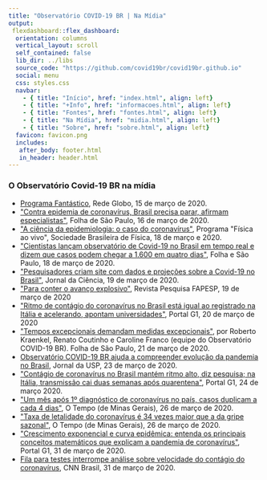 ```yaml
---
title: "Observatório COVID-19 BR | Na Mídia"
output: 
 flexdashboard::flex_dashboard:
  orientation: columns
  vertical_layout: scroll
  self_contained: false
  lib_dir: ../libs
  source_code: "https://github.com/covid19br/covid19br.github.io"
  social: menu
  css: styles.css
  navbar:
    - { title: "Início", href: "index.html", align: left}
    - { title: "+Info", href: "informacoes.html", align: left}
    - { title: "Fontes", href: "fontes.html", align: left}
    - { title: "Na Mídia", href: "midia.html", align: left}
    - { title: "Sobre", href: "sobre.html", align: left}
  favicon: favicon.png
  includes:
   after_body: footer.html
   in_header: header.html
---
```



### O Observatório Covid-19 BR na mídia

* [Programa Fantástico](https://globoplay.globo.com/v/8401335/), Rede Globo, 15 de março de 2020.
* ["Contra epidemia de coronavírus, Brasil precisa parar, afirmam especialistas"](https://www1.folha.uol.com.br/equilibrioesaude/2020/03/contra-epidemia-brasil-precisa-parar-afirmam-especialistas.shtml), Folha de São Paulo, 16 de março de 2020.
* ["A ciência da epidemiologia: o caso do coronavírus"](https://www.youtube.com/watch?v=4E0QBcN7Uw8), Programa "Física ao vivo", Sociedade Brasileira de Física, 18 de março e 2020.
* ["Cientistas lançam observatório de Covid-19 no Brasil em tempo real e dizem que casos podem chegar a 1.600 em quatro dias"](https://cadeacura.blogfolha.uol.com.br/?p=1309), Folha e São Paulo, 18 de março de 2020.
* ["Pesquisadores criam site com dados e projeções sobre a Covid-19 no Brasil"](http://www.jornaldaciencia.org.br/edicoes/?url=http://jcnoticias.jornaldaciencia.org.br/7-pesquisadores-criam-site-com-dados-e-projecoes-sobre-a-covid-19-no-brasil/), Jornal da Ciência, 19 de março de 2020.
* ["Para conter o avanço explosivo"](https://revistapesquisa.fapesp.br/2020/03/19/para-conter-o-avanco-explosivo/), Revista Pesquisa FAPESP, 19 de março de 2020
* ["Ritmo de contágio do coronavírus no Brasil está igual ao registrado na Itália e acelerando, apontam universidades"](https://g1.globo.com/bemestar/coronavirus/noticia/2020/03/20/ritmo-de-contagio-do-coronavirus-no-brasil-esta-igual-ao-registrado-na-italia-e-acelerando-aponta-unesp.ghtml), Portal G1, 20 de março de 2020
* ["Tempos excepcionais demandam medidas excepcionais"](https://www1.folha.uol.com.br/opiniao/2020/03/com-o-avanco-da-covid-19-o-brasil-deve-adotar-ja-medidas-drasticas-de-confinamento-sim.shtml), por Roberto Kraenkel, Renato Coutinho e Caroline Franco (equipe do Observatório COVID-19 BR). Folha de São Paulo, 21 de março de 2020.
* [Observatório COVID-19 BR ajuda a compreender evolução da pandemia no Brasil](https://jornal.usp.br/ciencias/ciencias-biologicas/observatorio-covid-19-br-ajuda-publico-a-compreender-evolucao-da-pandemia-no-brasil), Jornal da USP, 23 de março de 2020.
* ["Contágio de coronavírus no Brasil mantém ritmo alto, diz pesquisa; na Itália, transmissão cai duas semanas após quarentena"](https://g1.globo.com/bemestar/coronavirus/noticia/2020/03/24/contagio-de-coronavirus-no-brasil-mantem-ritmo-alto-diz-pesquisa-na-italia-transmissao-cai-duas-semanas-apos-quarentena.ghtml), Portal G1, 24 de março 2020.
* ["Um mês após 1º diagnóstico de coronavírus no país, casos duplicam a cada 4 dias"](https://www.otempo.com.br/cidades/um-mes-apos-1-diagnostico-de-coronavirus-no-pais-casos-duplicam-a-cada-4-dias-1.2316178), O Tempo (de Minas Gerais), 26 de março de 2020.
* ["Taxa de letalidade do coronavírus é 34 vezes maior que a da gripe sazonal"](https://www.otempo.com.br/cidades/taxa-de-letalidade-do-coronavirus-e-34-vezes-maior-que-a-da-gripe-sazonal-1.2316699), O Tempo (de Minas Gerais), 26 de março de 2020. 
* ["Crescimento exponencial e curva epidêmica: entenda os principais conceitos matemáticos que explicam a pandemia de coronavírus"](https://g1.globo.com/bemestar/coronavirus/noticia/2020/03/31/crescimento-exponencial-e-curva-epidemica-entenda-os-principais-conceitos-matematicos-que-explicam-a-pandemia-de-coronavirus.ghtml?fbclid=IwAR1MP0il7jJWv6RWKfIT35szQcNAyiQMwEQcNdb76TruWtoo7CqW0ZzdQ4c), Portal G1, 31 de março de 2020.
* [Fila para testes interrompe análise sobre velocidade do contágio do coronavírus](https://www.cnnbrasil.com.br/saude/2020/03/31/fila-para-testes-interrompe-analise-sobre-velocidade-do-contagio-do-coronavirus?fbclid=IwAR2EEI2rUZUXPGFrvB4hdZcGyzmPAuHJ2wV_OvtjIsV8OGiljrIRGvYyZaM), CNN Brasil, 31 de março de 2020. 


